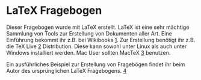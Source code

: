 LaTeX Fragebogen
================

Dieser Fragebogen wurde mit LaTeX erstellt. LaTeX ist eine sehr mächtige Sammlung von Tools zur Erstellung von Dokumenten aller Art. Eine Einführung bekommt ihr z.B. bei Wikibooks [1].
Zur Erstellung benötigt ihr z.B. die TeX Live [2] Distribution. Diese kann sowohl unter Linux als auch unter Windows installiert werden. Mac User sollten MacTeX [3] benutzen.

Ein ausführliches Beispiel zur Erstellung von Fragebögen findet ihr beim Autor des ursprünglichen LaTeX Fragebogens. [4]

[1]: http://de.wikibooks.org/wiki/LaTeX-Kompendium        "Wikibooks"
[2]: http://tug.org/texlive/ "TeX Live"
[3]: http://tug.org/mactex/ "MacTeX"
[4]: http://www.svenhartenstein.de/Software/LaTeX-Questionnaires "LaTeX Questionnaires"
